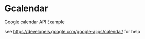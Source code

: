 # Gcalendar
Google calendar API Example

see https://developers.google.com/google-apps/calendar/ for help
